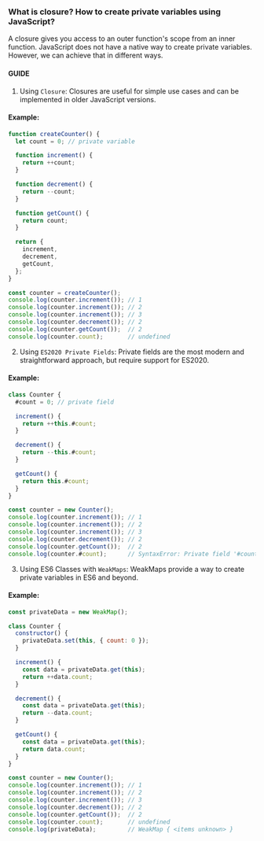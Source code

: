 ### What is closure? How to create private variables using JavaScript?

A closure gives you access to an outer function's scope from an inner function. JavaScript does not have a native way to create private variables. However, we can achieve that in different ways.

#### GUIDE

1. Using `Closure`: Closures are useful for simple use cases and can be implemented in older JavaScript versions.

#### Example:

```js
function createCounter() {
  let count = 0; // private variable

  function increment() {
    return ++count;
  }

  function decrement() {
    return --count;
  }

  function getCount() {
    return count;
  }

  return {
    increment,
    decrement,
    getCount,
  };
}

const counter = createCounter();
console.log(counter.increment()); // 1
console.log(counter.increment()); // 2
console.log(counter.increment()); // 3
console.log(counter.decrement()); // 2
console.log(counter.getCount());  // 2
console.log(counter.count);       // undefined
```

2. Using `ES2020 Private Fields`: Private fields are the most modern and straightforward approach, but require support for ES2020.

#### Example:

```js
class Counter {
  #count = 0; // private field

  increment() {
    return ++this.#count;
  }

  decrement() {
    return --this.#count;
  }

  getCount() {
    return this.#count;
  }
}

const counter = new Counter();
console.log(counter.increment()); // 1
console.log(counter.increment()); // 2
console.log(counter.increment()); // 3
console.log(counter.decrement()); // 2
console.log(counter.getCount());  // 2
console.log(counter.#count);      // SyntaxError: Private field '#count' must be declared in an enclosing class
```

3. Using ES6 Classes with `WeakMaps`: WeakMaps provide a way to create private variables in ES6 and beyond.

#### Example:

```js
const privateData = new WeakMap();

class Counter {
  constructor() {
    privateData.set(this, { count: 0 });
  }

  increment() {
    const data = privateData.get(this);
    return ++data.count;
  }

  decrement() {
    const data = privateData.get(this);
    return --data.count;
  }

  getCount() {
    const data = privateData.get(this);
    return data.count;
  }
}

const counter = new Counter();
console.log(counter.increment()); // 1
console.log(counter.increment()); // 2
console.log(counter.increment()); // 3
console.log(counter.decrement()); // 2
console.log(counter.getCount());  // 2
console.log(counter.count);       // undefined
console.log(privateData);         // WeakMap { <items unknown> }
```
